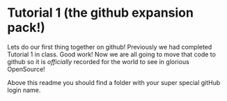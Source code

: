 # Tutorial 1 (the github expansion pack!)

Lets do our first thing together on github! 
Previously we had completed Tutorial 1 in class. Good work! Now we are all going to move that code to github so it is <i>officially</i> recorded for the world to see in glorious OpenSource! 

Above this readme you should find a folder with your super special gitHub login name. 